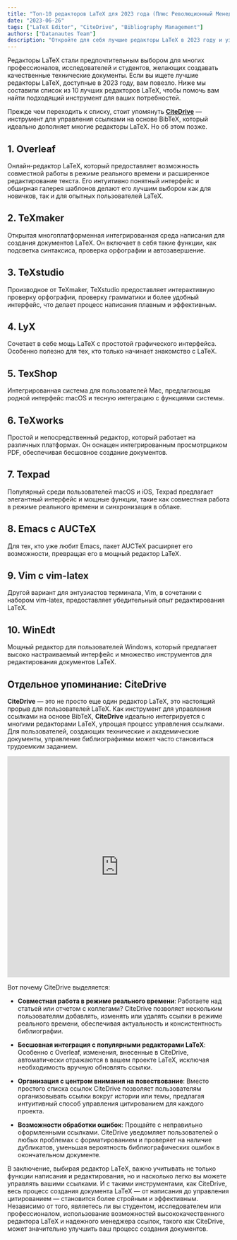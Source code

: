 ```yaml
---
title: "Топ-10 редакторов LaTeX для 2023 года (Плюс Революционный Менеджер Ссылок)"
date: "2023-06-26"
tags: ["LaTeX Editor", "CiteDrive", "Bibliography Management"]
authors: ["Datanautes Team"]
description: "Откройте для себя лучшие редакторы LaTeX в 2023 году и узнайте, как интеграция инструментов управления ссылками, таких как CiteDrive, может улучшить ваш процесс создания документов."
---
```


Редакторы LaTeX стали предпочтительным выбором для многих профессионалов, исследователей и студентов, желающих создавать качественные технические документы. Если вы ищете лучшие редакторы LaTeX, доступные в 2023 году, вам повезло. Ниже мы составили список из 10 лучших редакторов LaTeX, чтобы помочь вам найти подходящий инструмент для ваших потребностей.

Прежде чем переходить к списку, стоит упомянуть **[CiteDrive](https://www.citedrive.com/)** — инструмент для управления ссылками на основе BibTeX, который идеально дополняет многие редакторы LaTeX. Но об этом позже.

## 1. Overleaf

Онлайн-редактор LaTeX, который предоставляет возможность совместной работы в режиме реального времени и расширенное редактирование текста. Его интуитивно понятный интерфейс и обширная галерея шаблонов делают его лучшим выбором как для новичков, так и для опытных пользователей LaTeX.

## 2. TeXmaker

Открытая многоплатформенная интегрированная среда написания для создания документов LaTeX. Он включает в себя такие функции, как подсветка синтаксиса, проверка орфографии и автозавершение.

## 3. TeXstudio

Производное от TeXmaker, TeXstudio предоставляет интерактивную проверку орфографии, проверку грамматики и более удобный интерфейс, что делает процесс написания плавным и эффективным.

## 4. LyX

Сочетает в себе мощь LaTeX с простотой графического интерфейса. Особенно полезно для тех, кто только начинает знакомство с LaTeX.

## 5. TexShop

Интегрированная система для пользователей Mac, предлагающая родной интерфейс macOS и тесную интеграцию с функциями системы.

## 6. TeXworks

Простой и непосредственный редактор, который работает на различных платформах. Он оснащен интегрированным просмотрщиком PDF, обеспечивая бесшовное создание документов.

## 7. Texpad

Популярный среди пользователей macOS и iOS, Texpad предлагает элегантный интерфейс и мощные функции, такие как совместная работа в режиме реального времени и синхронизация в облаке.

## 8. Emacs с AUCTeX

Для тех, кто уже любит Emacs, пакет AUCTeX расширяет его возможности, превращая его в мощный редактор LaTeX.

## 9. Vim с vim-latex

Другой вариант для энтузиастов терминала, Vim, в сочетании с набором vim-latex, предоставляет убедительный опыт редактирования LaTeX.

## 10. WinEdt

Мощный редактор для пользователей Windows, который предлагает высоко настраиваемый интерфейс и множество инструментов для редактирования документов LaTeX.

## Отдельное упоминание: CiteDrive

**CiteDrive** — это не просто еще один редактор LaTeX, это настоящий прорыв для пользователей LaTeX. Как инструмент для управления ссылками на основе BibTeX, **CiteDrive** идеально интегрируется с многими редакторами LaTeX, упрощая процесс управления ссылками. Для пользователей, создающих технические и академические документы, управление библиографиями может часто становиться трудоемким заданием. 

<iframe width="100%" height="500" src="https://www.youtube.com/embed/bHD94qM0vyg?si=UPPfnUF9kpY3PnYN" title="YouTube video player" frameborder="0" allow="accelerometer; autoplay; clipboard-write; encrypted-media; gyroscope; picture-in-picture; web-share" allowfullscreen></iframe>

Вот почему CiteDrive выделяется:

- **Совместная работа в режиме реального времени**: Работаете над статьей или отчетом с коллегами? CiteDrive позволяет нескольким пользователям добавлять, изменять или удалять ссылки в режиме реального времени, обеспечивая актуальность и консистентность библиографии.

- **Бесшовная интеграция с популярными редакторами LaTeX**: Особенно с Overleaf, изменения, внесенные в CiteDrive, автоматически отражаются в вашем проекте LaTeX, исключая необходимость вручную обновлять ссылки.

- **Организация с центром внимания на повествование**: Вместо простого списка ссылок CiteDrive позволяет пользователям организовывать ссылки вокруг истории или темы, предлагая интуитивный способ управления цитированием для каждого проекта.

- **Возможности обработки ошибок**: Прощайте с неправильно оформленными ссылками. CiteDrive уведомляет пользователей о любых проблемах с форматированием и проверяет на наличие дубликатов, уменьшая вероятность библиографических ошибок в окончательном документе.

В заключение, выбирая редактор LaTeX, важно учитывать не только функции написания и редактирования, но и насколько легко вы можете управлять вашими ссылками. И с такими инструментами, как CiteDrive, весь процесс создания документа LaTeX — от написания до управления цитированием — становится более стройным и эффективным. Независимо от того, являетесь ли вы студентом, исследователем или профессионалом, использование возможностей высококачественного редактора LaTeX и надежного менеджера ссылок, такого как CiteDrive, может значительно улучшить ваш процесс создания документов.
